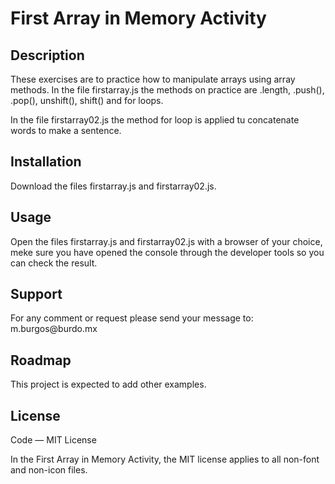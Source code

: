 # First Array in Memory Activity

## Description

<p>These exercises are to practice how to manipulate arrays using array methods. In the file firstarray.js the methods on practice are .length, .push(), .pop(), unshift(), shift() and for loops. </p>

<p>In the file firstarray02.js the method for loop is applied tu concatenate words to make a sentence.</p>

## Installation

<p>Download the files firstarray.js and firstarray02.js.</p>

## Usage

<p>Open the files firstarray.js and firstarray02.js with a browser of your choice, meke sure you have opened the console through the developer tools so you can check the result. </p>

## Support

<p>For any comment or request please send your message to: m.burgos@burdo.mx</p>

## Roadmap

<p>This project is expected to add other examples.</p>

## License

<p>Code — MIT License</p>
<p>In the First Array in Memory Activity, the MIT license applies to all non-font and non-icon files.</p>
